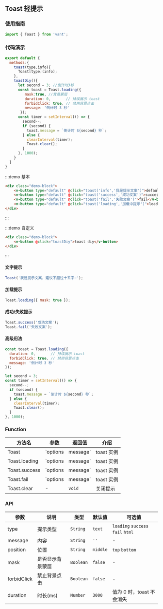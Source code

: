 <style>
.demo-toast{
  .demo-block{
    padding:0 15px;
  }
  .vm-button{
    margin-bottom:10px;
  }
}
</style>

<script>
import { Toast } from 'packages';
export default {
  methods:{
    toast(type,info){
      type==="default"?Toast(info):Toast[type](info);
    },
    toastDiy(){
      let second = 3; //倒计时3秒
      const toast = Toast.loading({
         mask:true, //背景蒙层
         duration: 0,       // 持续展示 toast
         forbidClick: true, // 禁用背景点击
         message: '倒计时 3 秒'
       });
      const timer = setInterval(() => {
        second--;
        if (second) {
          toast.message = `倒计时 ${second} 秒`;
        } else {
          clearInterval(timer);
          Toast.clear();
        }
      }, 1000);
    }
  }
}
</script>
## Toast 轻提示

### 使用指南

```javascript
import { Toast } from 'vant';
```

### 代码演示


```javascript
export default {
  methods:{
    toast(type,info){
      Toast[type](info);
    },
    toastDiy(){
      let second = 3; //倒计时3秒
      const toast = Toast.loading({
         mask:true, //背景蒙层
         duration: 0,       // 持续展示 toast
         forbidClick: true, // 禁用背景点击
         message: '倒计时 3 秒'
       });
      const timer = setInterval(() => {
        second--;
        if (second) {
          toast.message = `倒计时 ${second} 秒`;
        } else {
          clearInterval(timer);
          Toast.clear();
        }
      }, 1000);
    }
  }
}
```

:::demo 基本
```html
<div class="demo-block">
    <v-button type="default" @click="toast('info','我是提示文案')">default</v-button>
    <v-button type="default" @click="toast('success','成功文案')">success</v-button>
    <v-button type="default" @click="toast('fail','失败文案')">fail</v-button>
    <v-button type="default" @click="toast('loading','加载中提示')">loading</v-button>
</div>
```
:::

:::demo 自定义
```html
<div class="demo-block">
    <v-button @click="toastDiy">toast diy</v-button>
</div>
```
:::

#### 文字提示

```javascript
Toast('我是提示文案，建议不超过十五字~');
```


#### 加载提示

```javascript
Toast.loading({ mask: true });
```


#### 成功/失败提示

```javascript
Toast.success('成功文案');
Toast.fail('失败文案');
```


#### 高级用法

```javascript
const toast = Toast.loading({
  duration: 0,       // 持续展示 toast
  forbidClick: true, // 禁用背景点击
  message: '倒计时 3 秒'
});

let second = 3;
const timer = setInterval(() => {
  second--;
  if (second) {
    toast.message = `倒计时 ${second} 秒`;
  } else {
    clearInterval(timer);
    Toast.clear();
  }
}, 1000);
```


### Function

| 方法名 | 参数 | 返回值 | 介绍 |
|-----------|-----------|-----------|-------------|
| Toast | `options | message` | toast 实例 | 展示提示 |
| Toast.loading | `options | message` | toast 实例 | 展示加载提示 |
| Toast.success | `options | message` | toast 实例 | 展示成功提示 |
| Toast.fail | `options | message` | toast 实例 | 展示失败提示 |
| Toast.clear | - | `void` | 关闭提示 |

### API

| 参数 | 说明 | 类型 | 默认值 | 可选值 |
|-----------|-----------|-----------|-------------|-------------|
| type | 提示类型 | `String` | `text` | `loading` `success` `fail` `html` |
| message | 内容 | `String` | `''` | - |
| position | 位置 | `String` | `middle` | `top` `bottom` |
| mask | 是否显示背景蒙层 | `Boolean` | `false` | - |
| forbidClick | 禁止背景点击 | `Boolean` | `false` | - |
| duration | 时长(ms) | `Number` | `3000` | 值为 0 时，toast 不会消失 |
